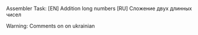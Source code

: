 Assembler Task: [EN] Addition long numbers [RU] Сложение двух длинных чисел

Warning: Comments on on ukrainian